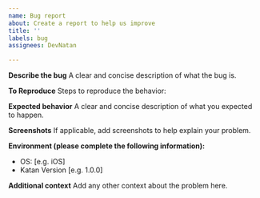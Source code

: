 ```yaml
---
name: Bug report
about: Create a report to help us improve
title: ''
labels: bug
assignees: DevNatan

---
```


**Describe the bug**
A clear and concise description of what the bug is.

**To Reproduce**
Steps to reproduce the behavior:

**Expected behavior**
A clear and concise description of what you expected to happen.

**Screenshots**
If applicable, add screenshots to help explain your problem.

**Environment (please complete the following information):**
 - OS: [e.g. iOS]
 - Katan Version [e.g. 1.0.0]

**Additional context**
Add any other context about the problem here.
